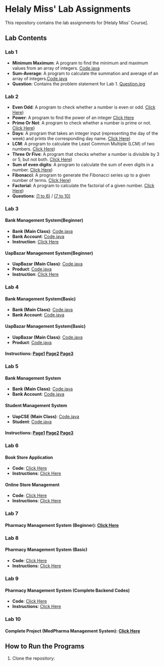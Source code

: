 # Helaly Miss' Lab Assignments

This repository contains the lab assignments for [Helaly Miss' Course].

## Lab Contents

### Lab 1
- **Minimum Maximum**: A program to find the minimum and maximum values from an array of integers. [Code.java](https://github.com/moh5775/UAP/blob/main/Helaly%20Miss/Lab%201/MinMax.java)
- **Sum-Average**: A program to calculate the summation and average of an array of integers.[Code.java](https://github.com/moh5775/UAP/blob/main/Helaly%20Miss/Lab%201/SumAverage.java)
- **Question**: Contains the problem statement for Lab 1. [Question.jpg](https://github.com/moh5775/UAP/blob/main/Helaly%20Miss/Lab%201/Question%20.jpg)

### Lab 2
- **Even Odd**: A program to check whether a number is even or odd. [Click Here](https://github.com/moh5775/UAP/blob/main/Helaly%20Miss/Lab%202/2))
- **Power**: A program to find the power of an integer [Click Here](https://github.com/moh5775/UAP/blob/main/Helaly%20Miss/Lab%202/1)
- **Prime Or Not**: A program to check whether a number is prime or not. [Click Here](https://github.com/moh5775/UAP/blob/main/Helaly%20Miss/Lab%202/3))
- **Days**: A program that takes an integer input (representing the day of the week) and prints the corresponding day name. [Click Here](https://github.com/moh5775/UAP/blob/main/Helaly%20Miss/Lab%202/4))
- **LCM**: A program to calculate the Least Common Multiple (LCM) of two numbers. [Click Here](https://github.com/moh5775/UAP/blob/main/Helaly%20Miss/Lab%202/5))
- **Three Or Five**: A program that checks whether a number is divisible by 3 or 5, but not both. [Click Here](https://github.com/moh5775/UAP/blob/main/Helaly%20Miss/Lab%202/6))
- **Sum of even digits**: A program to calculate the sum of even digits in a number. [Click Here](https://github.com/moh5775/UAP/blob/main/Helaly%20Miss/Lab%202/7))
- **Fibonacci**: A program to generate the Fibonacci series up to a given number of terms. [Click Here](https://github.com/moh5775/UAP/blob/main/Helaly%20Miss/Lab%202/8))
- **Factorial**: A program to calculate the factorial of a given number. [Click Here](https://github.com/moh5775/UAP/blob/main/Helaly%20Miss/Lab%202/9))
- **Questions**: [(1 to 6)](https://github.com/moh5775/UAP/blob/main/Helaly%20Miss/Lab%202/Question%20(1%20-%206).jpg) / [(7 to 10)](https://github.com/moh5775/UAP/blob/main/Helaly%20Miss/Lab%202/Question%20(7%20-%2010).jpg)

### Lab 3
#### Bank Management System(Beginner)
- **Bank (Main Class)**: [Code.java](https://github.com/moh5775/UAP/blob/main/Helaly%20Miss/Lab%203/Problem-1/Bank.java)
- **Bank Account**: [Code.java](https://github.com/moh5775/UAP/blob/main/Helaly%20Miss/Lab%203/Problem-1/BankAccount.java)
- **Instruction**: [Click Here](https://github.com/moh5775/UAP/blob/main/Helaly%20Miss/Lab%203/Problem-1/Question.jpg)
#### UapBazar Management System(Beginner)
- **UapBazar (Main Class)**: [Code.java](https://github.com/moh5775/UAP/blob/main/Helaly%20Miss/Lab%203/Problem-2/UapBazar%20.%20java)
- **Product**: [Code.java](https://github.com/moh5775/UAP/blob/main/Helaly%20Miss/Lab%203/Problem-2/Product%20.%20java)
- **Instruction**: [Click Here](https://github.com/moh5775/UAP/blob/main/Helaly%20Miss/Lab%203/Problem-2/Question%20.jpg)

### Lab 4
#### Bank Management System(Basic)
- **Bank (Main Class)**: [Code.java](https://github.com/moh5775/UAP/blob/main/Helaly%20Miss/Lab%204/Problem%201/Bank)
- **Bank Account**: [Code.java](https://github.com/moh5775/UAP/blob/main/Helaly%20Miss/Lab%204/Problem%201/BankAccount)
#### UapBazar Management System(Basic)
- **UapBazar (Main Class)**: [Code.java](https://github.com/moh5775/UAP/blob/main/Helaly%20Miss/Lab%204/Problem%202/UapBazar)
- **Product**: [Code.java](https://github.com/moh5775/UAP/blob/main/Helaly%20Miss/Lab%204/Problem%202/Product)
#### Instructions: [Page1](https://github.com/moh5775/UAP/blob/main/Helaly%20Miss/Lab%204/Queation%201.jpg) [Page2](https://github.com/moh5775/UAP/blob/main/Helaly%20Miss/Lab%204/Question%202.jpg) [Page3](https://github.com/moh5775/UAP/blob/main/Helaly%20Miss/Lab%204/Question%203.jpg)

### Lab 5
#### Bank Management System
- **Bank (Main Class)**: [Code.java](https://github.com/moh5775/UAP/blob/main/Helaly%20Miss/Lab%205/Problem%201/Bank)
- **Bank Account**: [Code.java](https://github.com/moh5775/UAP/blob/main/Helaly%20Miss/Lab%205/Problem%201/BankAccount)
#### Student Management System
- **UapCSE (Main Class)**: [Code.java](https://github.com/moh5775/UAP/blob/main/Helaly%20Miss/Lab%205/Problem%202/UapCSE)
- **Student**: [Code.java](https://github.com/moh5775/UAP/blob/main/Helaly%20Miss/Lab%205/Problem%202/Student)
#### Instructions:  [Page1](https://github.com/moh5775/UAP/blob/main/Helaly%20Miss/Lab%205/Queation%201.jpg) [Page2](https://github.com/moh5775/UAP/blob/main/Helaly%20Miss/Lab%205/Queation%202%20(Part%201).jpg) [Page3](https://github.com/moh5775/UAP/blob/main/Helaly%20Miss/Lab%205/Queation%202%20(Part%202).jpg)

### Lab 6
#### Book Store Application
- **Code**: [Click Here](https://github.com/moh5775/UAP/tree/main/Helaly%20Miss/Lab%206/Book%20Store%20Application)
- **Instructions**: [Click Here](https://github.com/moh5775/UAP/blob/main/Helaly%20Miss/Lab%206/Question%201%20(Book%20Store%20Application).jpg)
#### Online Store Management
- **Code**: [Click Here](https://github.com/moh5775/UAP/tree/main/Helaly%20Miss/Lab%206/Online%20Store)
- **Instructions**: [Click Here](https://github.com/moh5775/UAP/blob/main/Helaly%20Miss/Lab%206/Question%202%20(Online%20Store).jpg)

### Lab 7
#### Pharmacy Management System (Beginner): [Click Here](https://github.com/moh5775/UAP/tree/main/Helaly%20Miss/Lab%207)

### Lab 8
#### Pharmacy Management System (Basic)
- **Code**: [Click Here](https://github.com/moh5775/UAP/tree/main/Helaly%20Miss/Lab%208/Classes)
- **Instructions**: [Click Here](https://github.com/moh5775/UAP/tree/main/Helaly%20Miss/Lab%208/Question)

### Lab 9
#### Pharmacy Management System (Complete Backend Codes)
- **Code**: [Click Here](https://github.com/moh5775/UAP/tree/main/Helaly%20Miss/Lab%209/Project%20(Backend%20Codes))
- **Instructions**: [Click Here](https://github.com/moh5775/UAP/tree/main/Helaly%20Miss/Lab%209/Instructions)

###  Lab 10
#### Complete Project (MedPharma Management System): [Click Here](https://github.com/moh5775/UAP/tree/main/Helaly%20Miss/Lab%2010)
## How to Run the Programs
1. Clone the repository:
